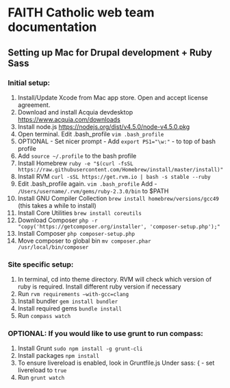 # FAITH Catholic web team documentation

## Setting up Mac for Drupal development + Ruby Sass

### Initial setup:

1. Install/Update Xcode from Mac app store. Open and accept license agreement.
2. Download and install Acquia devdesktop https://www.acquia.com/downloads
3. Install node.js https://nodejs.org/dist/v4.5.0/node-v4.5.0.pkg
4. Open terminal. Edit .bash_profile `vim .bash_profile`
5. OPTIONAL - Set nicer prompt - Add `export PS1="\w:"` - to top of bash profile
6. Add `source ~/.profile` to the bash profile
7. Install Homebrew `ruby -e "$(curl -fsSL https://raw.githubusercontent.com/Homebrew/install/master/install)"`
8. Install RVM  `curl -sSL https://get.rvm.io | bash -s stable --ruby`
9. Edit .bash_profile again. `vim .bash_profile` Add - `/Users/username/.rvm/gems/ruby-2.3.0/bin` to $PATH
10. Install GNU Compiler Collection `brew install homebrew/versions/gcc49` (this takes a while to install)
11. Install Core Utilities `brew install coreutils`
12. Download Composer `php -r "copy('https://getcomposer.org/installer', 'composer-setup.php');"`
13. Install Composer `php composer-setup.php`
14. Move composer to global bin `mv composer.phar /usr/local/bin/composer`

### Site specific setup:
1. In terminal, cd into theme directory. RVM will check which version of ruby is required. Install different ruby version if necessary
2. Run `rvm requirements –with-gcc=clang`
3. Install bundler `gem install bundler`
4. Install required gems `bundle install`
5. Run `compass watch`

### OPTIONAL: If you would like to use grunt to run compass:
1. Install Grunt `sudo npm install -g grunt-cli`
2. Install packages `npm install`
3. To ensure livereload is enabled, look in Gruntfile.js Under sass: { - set livereload to `true`
4. Run `grunt watch`

